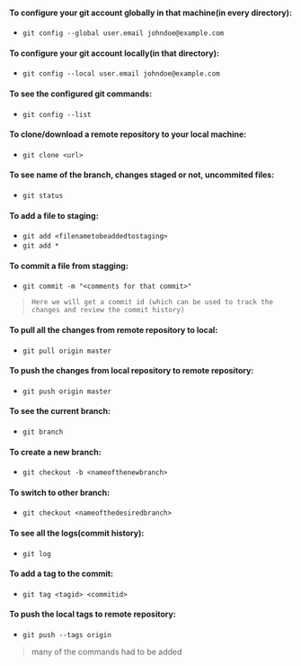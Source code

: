 #### To configure your git account globally in that machine(in every directory):

*    `git config --global user.email johndoe@example.com`

#### To configure your git account locally(in that directory):

*    `git config --local user.email johndoe@example.com`

#### To see the configured git commands:

*    `git config --list`

#### To clone/download a remote repository to your local machine:

*    `git clone <url>`

#### To see name of the branch, changes staged or not, uncommited files:

*    `git status`

#### To add a file to staging:

*    `git add <filenametobeaddedtostaging>`
*    `git add *`

#### To commit a file from stagging:

*    `git commit -m "<comments for that commit>"`

>     Here we will get a commit id (which can be used to track the changes and review the commit history)


#### To pull all the changes from remote repository to local:

*    `git pull origin master`

#### To push the changes from local repository to remote repository:

*    `git push origin master`



#### To see the current branch:

*    `git branch`

#### To create a new branch:

*    `git checkout -b <nameofthenewbranch>`

#### To switch to other branch:

*    `git checkout <nameofthedesiredbranch>`

#### To see all the logs(commit history):

*    `git log`

#### To add a tag to the commit:

*    `git tag <tagid> <commitid>`


#### To push the local tags to remote repository:

*    `git push --tags origin`






> many of the commands had to be added
